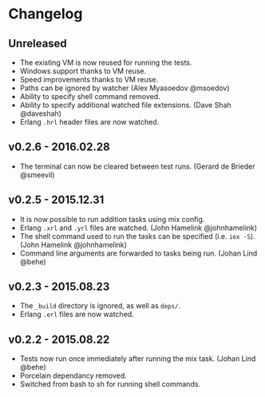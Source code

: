 Changelog
=========

## Unreleased

- The existing VM is now reused for running the tests.
- Windows support thanks to VM reuse.
- Speed improvements thanks to VM reuse.
- Paths can be ignored by watcher (Alex Myasoedov @msoedov)
- Ability to specify shell command removed.
- Ability to specify additional watched file extensions. (Dave Shah @daveshah)
- Erlang `.hrl` header files are now watched.

## v0.2.6 - 2016.02.28

- The terminal can now be cleared between test runs.
  (Gerard de Brieder @smeevil)

## v0.2.5 - 2015.12.31

- It is now possible to run addition tasks using mix config.
- Erlang `.xrl` and `.yrl` files are watched. (John Hamelink @johnhamelink)
- The shell command used to run the tasks can be specified (i.e. `iex -S`).
  (John Hamelink @johnhamelink)
- Command line arguments are forwarded to tasks being run. (Johan Lind @behe)

## v0.2.3 - 2015.08.23

- The `_build` directory is ignored, as well as `deps/`.
- Erlang `.erl` files are now watched.

## v0.2.2 - 2015.08.22

- Tests now run once immediately after running the mix task. (Johan Lind @behe)
- Porcelain dependancy removed.
- Switched from bash to sh for running shell commands.
